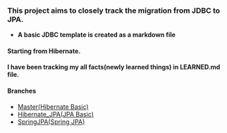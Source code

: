 ### This project aims to closely track the migration from JDBC to JPA.
- **A basic JDBC template is created as a markdown file**
#### Starting from Hibernate.
#### I have been tracking my all facts(newly learned things) in LEARNED.md file.
#### Branches
- [Master(Hibernate Basic)](https://github.com/Amir-UL/JDBC_to_Hibernate_to_JPA)
- [Hibernate_JPA(JPA Basic)](https://github.com/Amir-UL/JDBC_to_Hibernate_to_JPA/tree/Hibernate_JPA)
- [SpringJPA(Spring JPA)](https://github.com/Amir-UL/JDBC_to_Hibernate_to_JPA/tree/SpringJPA)
